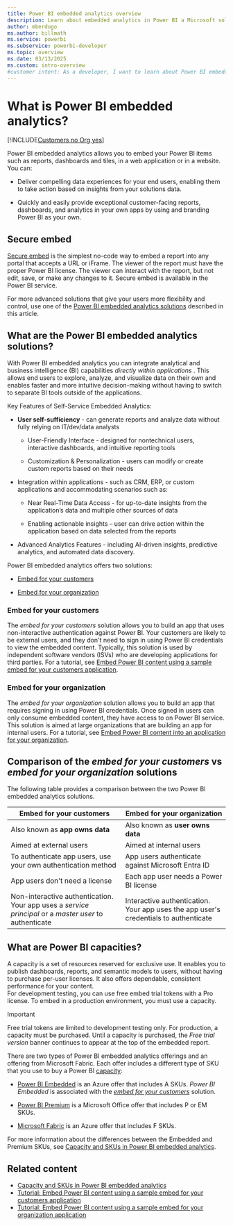 ```yaml
---
title: Power BI embedded analytics overview
description: Learn about embedded analytics in Power BI a Microsoft solution for embedding BI content.
author: mberdugo
ms.author: billmath
ms.service: powerbi
ms.subservice: powerbi-developer
ms.topic: overview
ms.date: 03/13/2025
ms.custom: intro-overview
#customer intent: As a developer, I want to learn about Power BI embedded analytics so that I can embed Power BI content in my applications.
---
```


# What is Power BI embedded analytics?

[!INCLUDE[Customers no Org yes](../../includes/applies-embedded-app-yes-user-yes.md)]

Power BI embedded analytics allows you to embed your Power BI items such as reports, dashboards and tiles, in a web application or in a website. You can:

* Deliver compelling data experiences for your end users, enabling them to take action based on insights from your solutions data.

* Quickly and easily provide exceptional customer-facing reports, dashboards, and analytics in your own apps by using and branding Power BI as your own.

## Secure embed

[Secure embed](../../collaborate-share/service-embed-secure.md) is the simplest no-code way to embed a report into any portal that accepts a URL or iFrame. The viewer of the report must have the proper Power BI license. The viewer can interact with the report, but not edit, save, or make any changes to it. Secure embed is available in the Power BI service.

For more advanced solutions that give your users more flexibility and control, use one of the [Power BI embedded analytics solutions](#what-are-the-power-bi-embedded-analytics-solutions) described in this article.

## What are the Power BI embedded analytics solutions?

With Power BI embedded analytics you can integrate analytical and business intelligence (BI) capabilities *directly within applications* . This allows end users to explore, analyze, and visualize data on their own and enables faster and more intuitive decision-making without having to switch to separate BI tools outside of the applications.​

Key Features of Self-Service Embedded Analytics:​

* **User self-sufficiency** - can generate reports and analyze data without fully relying on IT/dev/data analysts​

  * User-Friendly Interface - designed for nontechnical users, interactive dashboards, and intuitive reporting tools​

  * Customization & Personalization - users can modify or create custom reports based on their needs​

* Integration within applications - such as CRM, ERP, or custom applications and accommodating scenarios such as:​

  * Near Real-Time Data Access - for up-to-date insights from the application’s data and multiple other sources of data​

  * Enabling actionable insights – user can drive action within the application based on data selected from the reports​

* Advanced Analytics Features - including AI-driven insights, predictive analytics, and automated data discovery.

Power BI embedded analytics offers two solutions:

* [Embed for your customers](#embed-for-your-customers)

* [Embed for your organization](#embed-for-your-organization)

### Embed for your customers

The *embed for your customers* solution allows you to build an app that uses non-interactive authentication against Power BI. Your customers are likely to be external users, and they don't need to sign in using Power BI credentials to view the embedded content. Typically, this solution is used by independent software vendors (ISVs) who are developing applications for third parties. For a tutorial, see [Embed Power BI content using a sample embed for your customers application](embed-customer-app.md).

### Embed for your organization

The *embed for your organization* solution allows you to build an app that requires signing in using Power BI credentials. Once signed in users can only consume embedded content, they have access to on Power BI service. This solution is aimed at large organizations that are building an app for internal users. For a tutorial, see [Embed Power BI content into an application for your organization](embed-organization-app.md).

## Comparison of the *embed for your customers* vs *embed for your organization* solutions

The following table provides a comparison between the two Power BI embedded analytics solutions.

|Embed for your customers  |Embed for your organization  |
|---------|---------|
|Also known as **app owns data**         |Also known as **user owns data**         |
|Aimed at external users         |Aimed at internal users         |
|To authenticate app users, use your own authentication method        |App users authenticate against Microsoft Entra ID         |
|App users don't need a license         |Each app user needs a Power BI license         |
|Non-interactive authentication. Your app uses a *service principal* or a *master user* to authenticate        |Interactive authentication. Your app uses the app user's credentials to authenticate         |

## What are Power BI capacities?

A capacity is a set of resources reserved for exclusive use. It enables you to publish dashboards, reports, and semantic models to users, without having to purchase per-user licenses. It also offers dependable, consistent performance for your content.  
For development testing, you can use free embed trial tokens with a Pro license. To embed in a production environment, you must use a capacity.

> [!IMPORTANT]
> Free trial tokens are limited to development testing only. For production, a capacity must be purchased. Until a capacity is purchased, the *Free trial version* banner continues to appear at the top of the embedded report.

There are two types of Power BI embedded analytics offerings and an offering from Microsoft Fabric. Each offer includes a different type of SKU that you use to buy a Power BI [capacity](./embedded-capacity.md):

* [Power BI Embedded](https://azure.microsoft.com/services/power-bi-embedded/#overview) is an Azure offer that includes A SKUs. *Power BI Embedded* is associated with the [*embed for your customers*](#embed-for-your-customers) solution.

* [Power BI Premium](https://powerbi.microsoft.com/power-bi-premium/) is a Microsoft Office offer that includes P or EM SKUs.

* [Microsoft Fabric](https://www.microsoft.com/microsoft-fabric/) is an Azure offer that includes F SKUs.

For more information about the differences between the Embedded and Premium SKUs, see [Capacity and SKUs in Power BI embedded analytics](embedded-capacity.md).

## Related content

* [Capacity and SKUs in Power BI embedded analytics](embedded-capacity.md)
* [Tutorial: Embed Power BI content using a sample embed for your customers application](embed-sample-for-customers.md)
* [Tutorial: Embed Power BI content using a sample embed for your organization application](embed-sample-for-your-organization.md)

